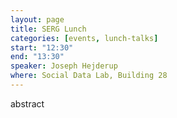 ```yaml
---
layout: page
title: SERG Lunch
categories: [events, lunch-talks]
start: "12:30"
end: "13:30"
speaker: Joseph Hejderup
where: Social Data Lab, Building 28
---
```


abstract
